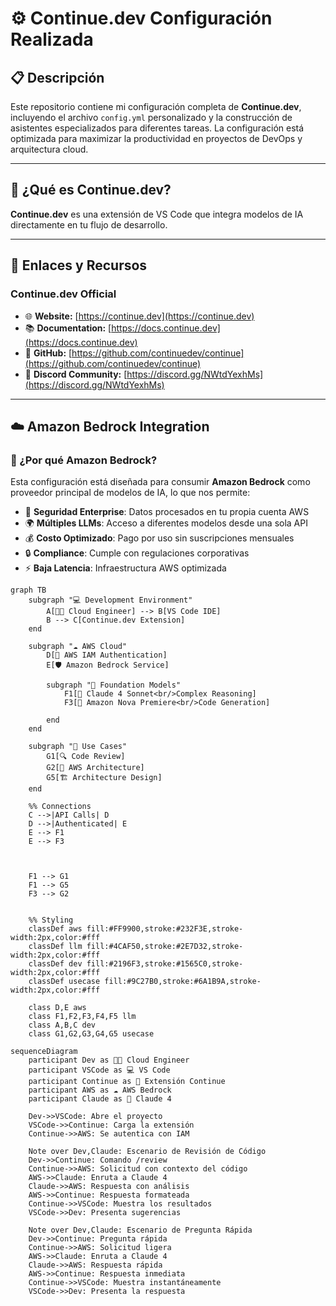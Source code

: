 # ⚙️ Continue.dev Configuración Realizada

## 📋 Descripción

Este repositorio contiene mi configuración completa de **Continue.dev**, incluyendo el archivo `config.yml` personalizado y la construcción de asistentes especializados para diferentes tareas. La configuración está optimizada para maximizar la productividad en proyectos de DevOps y arquitectura cloud.

---

## 🎯 ¿Qué es Continue.dev?

**Continue.dev** es una extensión de VS Code que integra modelos de IA directamente en tu flujo de desarrollo.

---

## 🔗 Enlaces y Recursos

### **Continue.dev Official**
- 🌐 **Website:** [https://continue.dev](https://continue.dev)
- 📚 **Documentation:** [https://docs.continue.dev](https://docs.continue.dev)
- 🐙 **GitHub:** [https://github.com/continuedev/continue](https://github.com/continuedev/continue)
- 💬 **Discord Community:** [https://discord.gg/NWtdYexhMs](https://discord.gg/NWtdYexhMs)

---

## ☁️ Amazon Bedrock Integration

### **🚀 ¿Por qué Amazon Bedrock?**

Esta configuración está diseñada para consumir **Amazon Bedrock** como proveedor principal de modelos de IA, lo que nos permite:

- 🔐 **Seguridad Enterprise**: Datos procesados en tu propia cuenta AWS
- 🌍 **Múltiples LLMs**: Acceso a diferentes modelos desde una sola API
- 💰 **Costo Optimizado**: Pago por uso sin suscripciones mensuales
- 🔒 **Compliance**: Cumple con regulaciones corporativas
- ⚡ **Baja Latencia**: Infraestructura AWS optimizada

```mermaid
graph TB
    subgraph "💻 Development Environment"
        A[👨‍💻 Cloud Engineer] --> B[VS Code IDE]
        B --> C[Continue.dev Extension]
    end
    
    subgraph "☁️ AWS Cloud"
        D[🔐 AWS IAM Authentication]
        E[🛡️ Amazon Bedrock Service]
        
        subgraph "🤖 Foundation Models"
            F1[🧠 Claude 4 Sonnet<br/>Complex Reasoning]
            F3[🧠 Amazon Nova Premiere<br/>Code Generation]

        end
    end
    
    subgraph "🎯 Use Cases"
        G1[🔍 Code Review]
        G2[🧪 AWS Architecture]
        G5[🏗️ Architecture Design]
    end
    
    %% Connections
    C -->|API Calls| D
    D -->|Authenticated| E
    E --> F1
    E --> F3


    
    F1 --> G1
    F1 --> G5
    F3 --> G2

    
    %% Styling
    classDef aws fill:#FF9900,stroke:#232F3E,stroke-width:2px,color:#fff
    classDef llm fill:#4CAF50,stroke:#2E7D32,stroke-width:2px,color:#fff
    classDef dev fill:#2196F3,stroke:#1565C0,stroke-width:2px,color:#fff
    classDef usecase fill:#9C27B0,stroke:#6A1B9A,stroke-width:2px,color:#fff
    
    class D,E aws
    class F1,F2,F3,F4,F5 llm
    class A,B,C dev
    class G1,G2,G3,G4,G5 usecase
```

```mermaid
sequenceDiagram
    participant Dev as 👨‍💻 Cloud Engineer
    participant VSCode as 💻 VS Code
    participant Continue as 🔌 Extensión Continue
    participant AWS as ☁️ AWS Bedrock
    participant Claude as 🧠 Claude 4
    
    Dev->>VSCode: Abre el proyecto
    VSCode->>Continue: Carga la extensión
    Continue->>AWS: Se autentica con IAM
    
    Note over Dev,Claude: Escenario de Revisión de Código
    Dev->>Continue: Comando /review
    Continue->>AWS: Solicitud con contexto del código
    AWS->>Claude: Enruta a Claude 4
    Claude->>AWS: Respuesta con análisis
    AWS->>Continue: Respuesta formateada
    Continue->>VSCode: Muestra los resultados
    VSCode->>Dev: Presenta sugerencias
    
    Note over Dev,Claude: Escenario de Pregunta Rápida  
    Dev->>Continue: Pregunta rápida
    Continue->>AWS: Solicitud ligera
    AWS->>Claude: Enruta a Claude 4
    Claude->>AWS: Respuesta rápida
    AWS->>Continue: Respuesta inmediata
    Continue->>VSCode: Muestra instantáneamente
    VSCode->>Dev: Presenta la respuesta
```